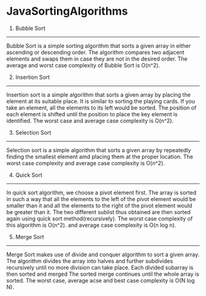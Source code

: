 # JavaSortingAlgorithms

1. Bubble Sort
-----------------
Bubble Sort is a simple sorting algorithm that sorts a given array in either ascending or descending order.
The algorithm compares two adjacent elements and swaps them in case they are not in the desired order.
The average and worst case complexity of Bubble Sort is O(n^2).

2. Insertion Sort
--------------------
Insertion sort is a simple algorithm that sorts a given array by placing the element at its suitable place.
It is similar to sorting the playing cards.
If you take an element, all the elements to its left would be sorted. The position of each element is shifted until the 
position to place the key element is identified.
The worst case and average case complexity is O(n^2).

3. Selection Sort
--------------------
 Selection sort is a simple algorithm that sorts a given array by repeatedly finding the smallest element amd placing them
 at the proper location. 
 The worst case complexity and average case complexity is O(n^2).
 
 4. Quick Sort
 ----------------
 In quick sort algorithm, we choose a pivot element first. The array is sorted in such a way that all the elements to
 the left of the pivot element would be smaller than it and all the elements to the right of the pivot element would be 
 greater than it.
 The two different sublist thus obtained are then sorted again using quick sort method(recursively).
 The worst case complexity of this algorithm is O(n^2). and average case complexity is O(n log n). 
 
 5. Merge Sort
 ------------------
 Merge Sort makes use of divide and conquer algorithm to sort a given array. The algorithm divides the array into halves
 and further subdivides recursively until no more division can take place. Each divided subarray is then sorted and merged
 The sorted merge continues until the whole array is sorted.
 The worst case, average acse and best case complexity is O(N log N).
